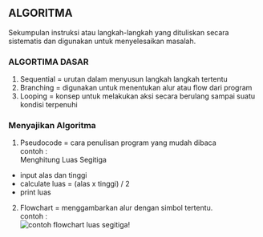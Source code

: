 ## ALGORITMA
Sekumpulan instruksi atau langkah-langkah yang dituliskan secara sistematis dan digunakan untuk menyelesaikan masalah.

### ALGORTIMA DASAR
1. Sequential = urutan dalam menyusun langkah langkah tertentu
2. Branching = digunakan untuk menentukan alur atau flow dari program
3. Looping = konsep untuk melakukan aksi secara berulang sampai suatu kondisi terpenuhi

### Menyajikan Algoritma
1. Pseudocode = cara penulisan program yang mudah dibaca  
contoh :  
Menghitung Luas Segitiga
  - input alas dan tinggi
  - calculate luas = (alas x tinggi) / 2
  - print luas

2. Flowchart = menggambarkan alur dengan simbol tertentu.  
contoh :   
![contoh flowchart luas segitiga!](https://kelasprogrammer.com/wp-content/uploads/2020/02/Flowchart-menghitung-luas-segitiga-1.png "flowchart luas segitiga") 